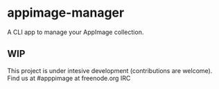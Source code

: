 # appimage-manager

A CLI app to manage your AppImage collection.

## WIP

This project is under intesive development (contributions are welcome).
Find us at #apppimage at freenode.org IRC 
